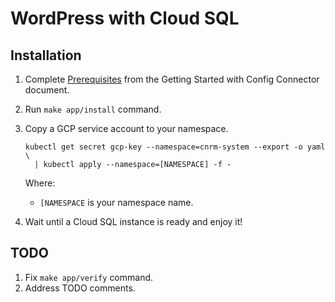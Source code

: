 # WordPress with Cloud SQL

## Installation

1.  Complete [Prerequisites](https://github.com/GoogleCloudPlatform/k8s-config-connector#prerequisites) 
    from the Getting Started with Config Connector document.
1.  Run `make app/install` command.
1.  Copy a GCP service account to your namespace.
    
    ```shell
    kubectl get secret gcp-key --namespace=cnrm-system --export -o yaml \
      | kubectl apply --namespace=[NAMESPACE] -f -
    ```
    
    Where:
    
    * `[NAMESPACE` is your namespace name.
1.  Wait until a Cloud SQL instance is ready and enjoy it!


## TODO

1.  Fix `make app/verify` command.
2.  Address TODO comments.
